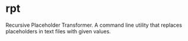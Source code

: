# rpt
Recursive Placeholder Transformer. A command line utility that replaces placeholders in text files with given values.
